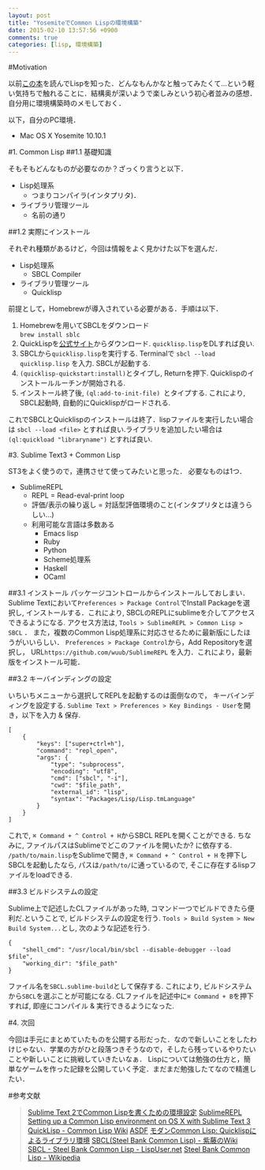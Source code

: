 ```yaml
---
layout: post
title: "YosemiteでCommon Lispの環境構築"
date: 2015-02-10 13:57:56 +0900
comments: true
categories: [lisp, 環境構築]
---
```



#Motivation

以前[この本](http://www.amazon.co.jp/コーディングを支える技術-%7E成り立ちから学ぶプログラミング作法-WEB-PRESS-plus/dp/477415654X/ref=sr_1_1?ie=UTF8&qid=1423594846&sr=8-1&keywords=コーディングを支える技術)を読んでLispを知った．どんなもんかなと触ってみたくて...という軽い気持ちで触れることに．結構奥が深いようで楽しみという初心者並みの感想．自分用に環境構築時のメモしておく．

<!-- more -->

以下，自分のPC環境．

* Mac OS X Yosemite 10.10.1

#1. Common Lisp
##1.1 基礎知識

そもそもどんなものが必要なのか？ざっくり言うと以下．

* Lisp処理系
	* つまりコンパイラ(インタプリタ)．
* ライブラリ管理ツール
	* 名前の通り

##1.2 実際にインストール

それぞれ種類があるけど，今回は情報をよく見かけた以下を選んだ．

* Lisp処理系
	* SBCL Compiler
* ライブラリ管理ツール
	* Quicklisp

前提として，Homebrewが導入されている必要がある．手順は以下．

1. Homebrewを用いてSBCLをダウンロード  
`brew install sblc`
2. QuickLispを[公式サイト](http://www.quicklisp.org/beta/#installation)からダウンロード. `quicklisp.lisp`をDLすれば良い.
3. SBCLから`quicklisp.lisp`を実行する. Terminalで `sbcl --load quicklisp.lisp` を入力. SBCLが起動する.
4. `(quicklisp-quickstart:install)`とタイプし, Returnを押下. Quicklispのインストールルーチンが開始される.
5. インストール終了後, `(ql:add-to-init-file) `とタイプする. これにより, SBCL起動時, 自動的にQuicklispがロードされる.

これでSBCLとQuicklispのインストールは終了．lispファイルを実行したい場合は `sbcl --load <file>` とすれば良い.ライブラリを追加したい場合は`(ql:quickload "libraryname")` とすれば良い.

#3. Sublime Text3 + Common Lisp

ST3をよく使うので，連携させて使ってみたいと思った．
必要なものは1つ．

* SublimeREPL
	* REPL = Read-eval-print loop
	* 評価/表示の繰り返し = 対話型評価環境のこと(インタプリタとは違うらしい...)
	* 利用可能な言語は多数ある
		* Emacs lisp
		* Ruby
		* Python
		* Scheme処理系
		* Haskell
		* OCaml

##3.1 インストール
パッケージコントロールからインストールしておしまい．Sublime Textにおいて`Preferences > Package Control`でInstall Packageを選択し, インストールする．これにより, SBCLのREPLにsublimeを介してアクセスできるようになる. アクセス方法は, `Tools > SublimeREPL > Common Lisp > SBCL` ．
また，複数のCommon Lisp処理系に対応させるために最新版にしたほうがいいらしい． `Preferences > Package Control`から，Add Repositoryを選択し， URL`https://github.com/wuub/SublimeREPL` を入力．これにより，最新版をインストール可能．

##3.2 キーバインディングの設定

いちいちメニューから選択してREPLを起動するのは面倒なので， キーバインディングを設定する. `Sublime Text > Preferences > Key Bindings - User`を開き，以下を入力 & 保存.

```
[
    {
        "keys": ["super+ctrl+h"],
        "command": "repl_open",
        "args": {
            "type": "subprocess",
            "encoding": "utf8",
            "cmd": ["sbcl", "-i"],
            "cwd": "$file_path",
            "external_id": "lisp",
            "syntax": "Packages/Lisp/Lisp.tmLanguage"
        }
    }
]
```

これで, `⌘ Command + ^ Control + H`からSBCL REPLを開くことができる. ちなみに, ファイルパスはSublimeでどこのファイルを開いたか? に依存する. `/path/to/main.lisp`をSublimeで開き, `⌘ Command + ^ Control + H` を押下しSBCLを起動したなら, パスは`/path/to/`に通っているので, そこに存在するlispファイルをloadできる.

##3.3 ビルドシステムの設定

Sublime上で記述したCLファイルがあった時, コマンド一つでビルドできたら便利だ.ということで, ビルドシステムの設定を行う. `Tools > Build System > New Build System...`とし, 次のような記述を行う.

```
{
    "shell_cmd": "/usr/local/bin/sbcl --disable-debugger --load $file",
    "working_dir": "$file_path"
}
```

ファイル名を`SBCL.sublime-build`として保存する. これにより, ビルドシステムから`SBCL`を選ぶことが可能になる.
CLファイルを記述中に`⌘ Command + B`を押下すれば, 即座にコンパイル & 実行できるようになった.

#4. 次回

今回は手元にまとめていたものを公開する形だった．なので新しいことをしたわけじゃない．学業の方がひと段落つきそうなので，そしたら残っているやりたいことや新しいことに挑戦していきたいなぁ．
Lispについては勉強の仕方と，簡単なゲームを作った記録を公開していく予定．まだまだ勉強したてなので精進したい．

#参考文献
>[Sublime Text 2でCommon Lispを書くための環境設定](http://blog.8arrow.org/entry/2013/12/19/183508)
>[SublimeREPL](https://github.com/wuub/SublimeREPL)
>[Setting up a Common Lisp environment on OS X with Sublime Text 3](http://marktrapp.com/blog/2014/01/20/lisp-with-os-x-sublime-text/)
>[QuickLisp - Common Lisp Wiki](http://ja.common-lisp.wikia.com/wiki/QuickLisp)
>[ASDF](http://cl.cddddr.org/index.cgi?ASDF)
>[モダンCommon Lisp: Quicklispによるライブラリ環境](http://dev.ariel-networks.com/wp/archives/365)
>[SBCL(Steel Bank Common Lisp) - 紫藤のWiki](https://sites.google.com/site/shidoinfo/Home/programing-lang/関数型プログラミング言語/lisp/common-lisp/common-lisp-処理系/sbclsteel-bank-common-lisp)
>[SBCL - Steel Bank Common Lisp - LispUser.net](http://lispuser.net/commonlisp/sbcl.html)
>[Steel Bank Common Lisp - Wikipedia](http://en.wikipedia.org/wiki/Steel_Bank_Common_Lisp)
